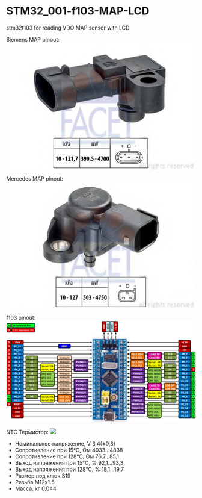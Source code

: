 # STM32_001-f103-MAP-LCD
stm32f103 for reading VDO MAP sensor with LCD

Siemens MAP pinout:
![](https://github.com/Godiget/STM32_001-f103-MAP-LCD/blob/master/map_vdo.jpg)

Mercedes MAP pinout:
![](https://github.com/Godiget/STM32_001-f103-MAP-LCD/blob/master/map_mercedes.jpg)

f103 pinout:
![](https://github.com/Godiget/STM32_001-f103-MAP-LCD/blob/master/stm32f103c8t6_pinout.png)

NTC Термистор:
![](https://github.com/Godiget/STM32_001-f103-MAP-LCD/blob/master/ntc_thermistor.png)

- Номинальное напряжение, V 3,4(±0,3)
- Сопротивление при 15°С, Ом 4033…4838
- Сопротивление при 128°С, Ом 76,7…85,1
- Выход напряжения при 15°С, % 92,1…93,3
- Выход напряжения при 128°С, % 18,1…19,7
- Размер под ключ S19
- Резьба М12x1.5
- Масса, кг 0,044